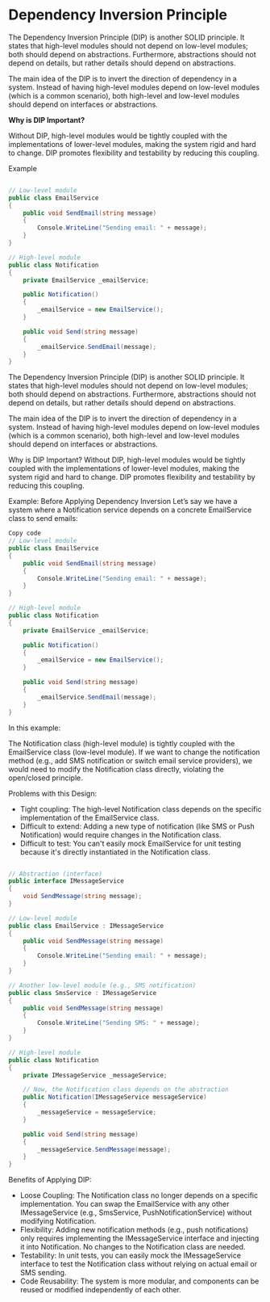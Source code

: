# Dependency Inversion Principle

The Dependency Inversion Principle (DIP) is another SOLID principle. It states that high-level modules should not depend on low-level modules; both should depend on abstractions. Furthermore, abstractions should not depend on details, but rather details should depend on abstractions.

The main idea of the DIP is to invert the direction of dependency in a system. Instead of having high-level modules depend on low-level modules (which is a common scenario), both high-level and low-level modules should depend on interfaces or abstractions.

**Why is DIP Important?**

Without DIP, high-level modules would be tightly coupled with the implementations of lower-level modules, making the system rigid and hard to change. DIP promotes flexibility and testability by reducing this coupling.

Example

```csharp

// Low-level module
public class EmailService
{
    public void SendEmail(string message)
    {
        Console.WriteLine("Sending email: " + message);
    }
}

// High-level module
public class Notification
{
    private EmailService _emailService;

    public Notification()
    {
        _emailService = new EmailService();
    }

    public void Send(string message)
    {
        _emailService.SendEmail(message);
    }
}
```


The Dependency Inversion Principle (DIP) is another SOLID principle. It states that high-level modules should not depend on low-level modules; both should depend on abstractions. Furthermore, abstractions should not depend on details, but rather details should depend on abstractions.

The main idea of the DIP is to invert the direction of dependency in a system. Instead of having high-level modules depend on low-level modules (which is a common scenario), both high-level and low-level modules should depend on interfaces or abstractions.

Why is DIP Important?
Without DIP, high-level modules would be tightly coupled with the implementations of lower-level modules, making the system rigid and hard to change. DIP promotes flexibility and testability by reducing this coupling.

Example: Before Applying Dependency Inversion
Let’s say we have a system where a Notification service depends on a concrete EmailService class to send emails:

```csharp
Copy code
// Low-level module
public class EmailService
{
    public void SendEmail(string message)
    {
        Console.WriteLine("Sending email: " + message);
    }
}

// High-level module
public class Notification
{
    private EmailService _emailService;

    public Notification()
    {
        _emailService = new EmailService();
    }

    public void Send(string message)
    {
        _emailService.SendEmail(message);
    }
}
```
In this example:

The Notification class (high-level module) is tightly coupled with the EmailService class (low-level module).
If we want to change the notification method (e.g., add SMS notification or switch email service providers), we would need to modify the Notification class directly, violating the open/closed principle.

Problems with this Design:
- Tight coupling: The high-level Notification class depends on the specific implementation of the EmailService class.
- Difficult to extend: Adding a new type of notification (like SMS or Push Notification) would require changes in the Notification class.
- Difficult to test: You can't easily mock EmailService for unit testing because it's directly instantiated in the Notification class.

```csharp

// Abstraction (interface)
public interface IMessageService
{
    void SendMessage(string message);
}

// Low-level module
public class EmailService : IMessageService
{
    public void SendMessage(string message)
    {
        Console.WriteLine("Sending email: " + message);
    }
}

// Another low-level module (e.g., SMS notification)
public class SmsService : IMessageService
{
    public void SendMessage(string message)
    {
        Console.WriteLine("Sending SMS: " + message);
    }
}

// High-level module
public class Notification
{
    private IMessageService _messageService;

    // Now, the Notification class depends on the abstraction
    public Notification(IMessageService messageService)
    {
        _messageService = messageService;
    }

    public void Send(string message)
    {
        _messageService.SendMessage(message);
    }
}
```

Benefits of Applying DIP:

- Loose Coupling: The Notification class no longer depends on a specific implementation. You can swap the EmailService with any other IMessageService (e.g., SmsService, PushNotificationService) without modifying Notification.
- Flexibility: Adding new notification methods (e.g., push notifications) only requires implementing the IMessageService interface and injecting it into Notification. No changes to the Notification class are needed.
- Testability: In unit tests, you can easily mock the IMessageService interface to test the Notification class without relying on actual email or SMS sending.
- Code Reusability: The system is more modular, and components can be reused or modified independently of each other.
